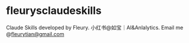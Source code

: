 # fleurysclaudeskills
Claude Skills developed by Fleury. 小红书@如宝｜AI&amp;Anlalytics. Email me @fleurytian@gmail.com
